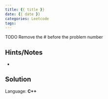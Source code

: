 ```yaml
---
title: {{ title }}
date: {{ date }}
categories: Leetcode
tags:
---
```


TODO Remove the # before the problem number

## Hints/Notes

-

## Solution

Language: **C++**

```C++

```

